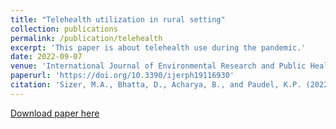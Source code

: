 ```yaml
---
title: "Telehealth utilization in rural setting"
collection: publications
permalink: /publication/telehealth
excerpt: 'This paper is about telehealth use during the pandemic.'
date: 2022-09-07
venue: 'International Journal of Environmental Research and Public Health'
paperurl: 'https://doi.org/10.3390/ijerph19116930'
citation: 'Sizer, M.A., Bhatta, D., Acharya, B., and Paudel, K.P. (2022). &quot;Determinants of telehealth service use among mental health patients: a case of rural Louisiana.&quot; <i>International Journal of Environmental Research and Public Health</i>; 9(11), 6930.'
---
```


[Download paper here](http://binod-acharya.github.io/files/telehealth.pdf)

